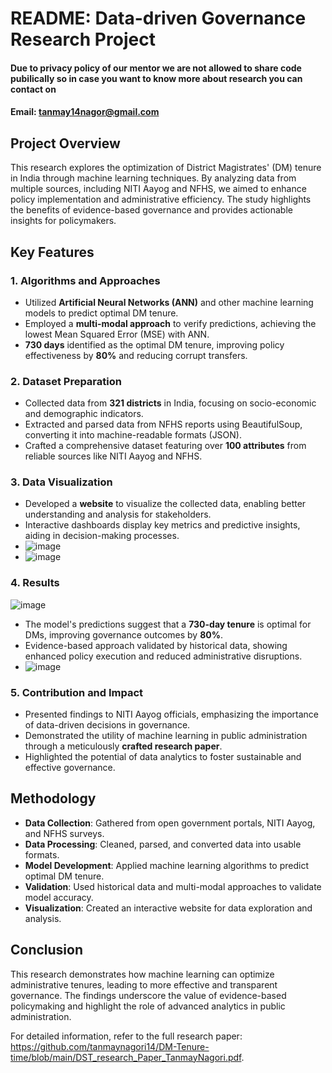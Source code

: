 # README: Data-driven Governance Research Project
#### Due to privacy policy of our mentor we are not allowed to share code pubilically so in case you want to know more about research you can contact on 
#### Email: tanmay14nagor@gmail.com

## Project Overview
This research explores the optimization of District Magistrates' (DM) tenure in India through machine learning techniques. By analyzing data from multiple sources, including NITI Aayog and NFHS, we aimed to enhance policy implementation and administrative efficiency. The study highlights the benefits of evidence-based governance and provides actionable insights for policymakers.

## Key Features

### 1. Algorithms and Approaches
- Utilized **Artificial Neural Networks (ANN)** and other machine learning models to predict optimal DM tenure.
- Employed a **multi-modal approach** to verify predictions, achieving the lowest Mean Squared Error (MSE) with ANN.
- **730 days** identified as the optimal DM tenure, improving policy effectiveness by **80%** and reducing corrupt transfers.

### 2. Dataset Preparation
- Collected data from **321 districts** in India, focusing on socio-economic and demographic indicators.
- Extracted and parsed data from NFHS reports using BeautifulSoup, converting it into machine-readable formats (JSON).
- Crafted a comprehensive dataset featuring over **100 attributes** from reliable sources like NITI Aayog and NFHS.

### 3. Data Visualization
- Developed a **website** to visualize the collected data, enabling better understanding and analysis for stakeholders.
- Interactive dashboards display key metrics and predictive insights, aiding in decision-making processes.
- ![image](https://github.com/tanmaynagori14/DM-Tenure-time/assets/97458530/61497437-d0b3-45cb-90c2-2e25577ff680)
- ![image](https://github.com/tanmaynagori14/DM-Tenure-time/assets/97458530/05dd1b75-f6eb-4eb2-b096-c2f3cb2e186e)



### 4. Results
![image](https://github.com/tanmaynagori14/DM-Tenure-time/assets/97458530/71cefd4e-3daa-4f79-8194-47ede7449250)
- The model's predictions suggest that a **730-day tenure** is optimal for DMs, improving governance outcomes by **80%**.
- Evidence-based approach validated by historical data, showing enhanced policy execution and reduced administrative disruptions.
- ![image](https://github.com/tanmaynagori14/DM-Tenure-time/assets/97458530/fbab8547-5ddb-4530-b9ee-bcf465708bba)


### 5. Contribution and Impact
- Presented findings to NITI Aayog officials, emphasizing the importance of data-driven decisions in governance.
- Demonstrated the utility of machine learning in public administration through a meticulously **crafted research paper**.
- Highlighted the potential of data analytics to foster sustainable and effective governance.

## Methodology
- **Data Collection**: Gathered from open government portals, NITI Aayog, and NFHS surveys.
- **Data Processing**: Cleaned, parsed, and converted data into usable formats.
- **Model Development**: Applied machine learning algorithms to predict optimal DM tenure.
- **Validation**: Used historical data and multi-modal approaches to validate model accuracy.
- **Visualization**: Created an interactive website for data exploration and analysis.

## Conclusion
This research demonstrates how machine learning can optimize administrative tenures, leading to more effective and transparent governance. The findings underscore the value of evidence-based policymaking and highlight the role of advanced analytics in public administration.

For detailed information, refer to the full research paper: https://github.com/tanmaynagori14/DM-Tenure-time/blob/main/DST_research_Paper_TanmayNagori.pdf.
